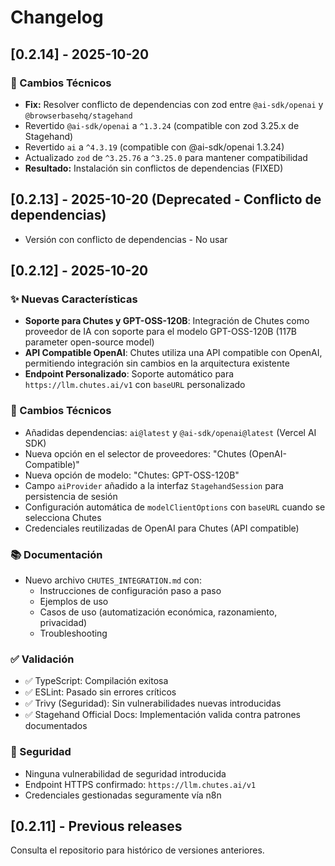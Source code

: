# Changelog

## [0.2.14] - 2025-10-20

### 🔧 Cambios Técnicos

- **Fix:** Resolver conflicto de dependencias con zod entre `@ai-sdk/openai` y `@browserbasehq/stagehand`
- Revertido `@ai-sdk/openai` a `^1.3.24` (compatible con zod 3.25.x de Stagehand)
- Revertido `ai` a `^4.3.19` (compatible con @ai-sdk/openai 1.3.24)
- Actualizado `zod` de `^3.25.76` a `^3.25.0` para mantener compatibilidad
- **Resultado:** Instalación sin conflictos de dependencias (FIXED)

## [0.2.13] - 2025-10-20 (Deprecated - Conflicto de dependencias)

- Versión con conflicto de dependencias - No usar

## [0.2.12] - 2025-10-20

### ✨ Nuevas Características

- **Soporte para Chutes y GPT-OSS-120B**: Integración de Chutes como proveedor de IA con soporte para el modelo GPT-OSS-120B (117B parameter open-source model)
- **API Compatible OpenAI**: Chutes utiliza una API compatible con OpenAI, permitiendo integración sin cambios en la arquitectura existente
- **Endpoint Personalizado**: Soporte automático para `https://llm.chutes.ai/v1` con `baseURL` personalizado

### 🔧 Cambios Técnicos

- Añadidas dependencias: `ai@latest` y `@ai-sdk/openai@latest` (Vercel AI SDK)
- Nueva opción en el selector de proveedores: "Chutes (OpenAI-Compatible)"
- Nueva opción de modelo: "Chutes: GPT-OSS-120B" 
- Campo `aiProvider` añadido a la interfaz `StagehandSession` para persistencia de sesión
- Configuración automática de `modelClientOptions` con `baseURL` cuando se selecciona Chutes
- Credenciales reutilizadas de OpenAI para Chutes (API compatible)

### 📚 Documentación

- Nuevo archivo `CHUTES_INTEGRATION.md` con:
  - Instrucciones de configuración paso a paso
  - Ejemplos de uso
  - Casos de uso (automatización económica, razonamiento, privacidad)
  - Troubleshooting

### ✅ Validación

- ✅ TypeScript: Compilación exitosa
- ✅ ESLint: Pasado sin errores críticos
- ✅ Trivy (Seguridad): Sin vulnerabilidades nuevas introducidas
- ✅ Stagehand Official Docs: Implementación valida contra patrones documentados

### 🔐 Seguridad

- Ninguna vulnerabilidad de seguridad introducida
- Endpoint HTTPS confirmado: `https://llm.chutes.ai/v1`
- Credenciales gestionadas seguramente vía n8n

## [0.2.11] - Previous releases

Consulta el repositorio para histórico de versiones anteriores.
